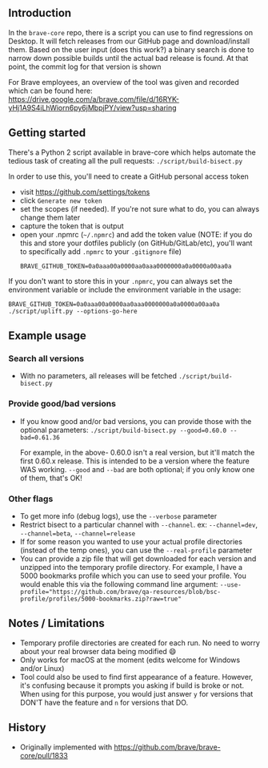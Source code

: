 ## Introduction
In the `brave-core` repo, there is a script you can use to find regressions on Desktop. It will fetch releases from our GitHub page and download/install them. Based on the user input (does this work?) a binary search is done to narrow down possible builds until the actual bad release is found. At that point, the commit log for that version is shown

For Brave employees, an overview of the tool was given and recorded which can be found here:
https://drive.google.com/a/brave.com/file/d/16RYK-yHj1A9S4iLhWiorn6py6jMbpjPY/view?usp=sharing

## Getting started
There's a Python 2 script available in brave-core which helps automate the tedious task of creating all the pull requests:
`./script/build-bisect.py`

In order to use this, you'll need to create a GitHub personal access token
- visit https://github.com/settings/tokens
- click `Generate new token`
- set the scopes (if needed). If you're not sure what to do, you can always change them later
- capture the token that is output
- open your .npmrc (`~/.npmrc`) and add the token value (NOTE: if you do this and store your dotfiles publicly (on GitHub/GitLab/etc), you'll want to specifically add `.npmrc` to your `.gitignore` file)
    ```
    BRAVE_GITHUB_TOKEN=0a0aaa00a0000aa0aaa0000000a0a0000a00aa0a
    ```

If you don't want to store this in your `.npmrc`, you can always set the environment variable or include the environment variable in the usage:
```
BRAVE_GITHUB_TOKEN=0a0aaa00a0000aa0aaa0000000a0a0000a00aa0a ./script/uplift.py --options-go-here
```

## Example usage
### Search all versions
- With no parameters, all releases will be fetched
    `./script/build-bisect.py`

### Provide good/bad versions
- If you know good and/or bad versions, you can provide those with the optional parameters:
    `./script/build-bisect.py --good=0.60.0 --bad=0.61.36`

    For example, in the above- 0.60.0 isn't a real version, but it'll match the first 0.60.x release. This is intended to be a version where the feature WAS working. `--good` and `--bad` are both optional; if you only know one of them, that's OK!

### Other flags
- To get more info (debug logs), use the `--verbose` parameter 
- Restrict bisect to a particular channel with `--channel`. ex: `--channel=dev`, `--channel=beta`, `--channel=release`
- If for some reason you wanted to use your actual profile directories (instead of the temp ones), you can use the `--real-profile` parameter
- You can provide a zip file that will get downloaded for each version and unzipped into the temporary profile directory. For example, I have a 5000 bookmarks profile which you can use to seed your profile. You would enable this via the following command line argument:
`--use-profile="https://github.com/brave/qa-resources/blob/bsc-profile/profiles/5000-bookmarks.zip?raw=true"`

## Notes / Limitations
- Temporary profile directories are created for each run. No need to worry about your real browser data being modified 😄 
- Only works for macOS at the moment (edits welcome for Windows and/or Linux)
- Tool could also be used to find first appearance of a feature. However, it's confusing because it prompts you asking if build is broke or not. When using for this purpose, you would just answer `y` for versions that DON'T have the feature and `n` for versions that DO.

## History
- Originally implemented with https://github.com/brave/brave-core/pull/1833